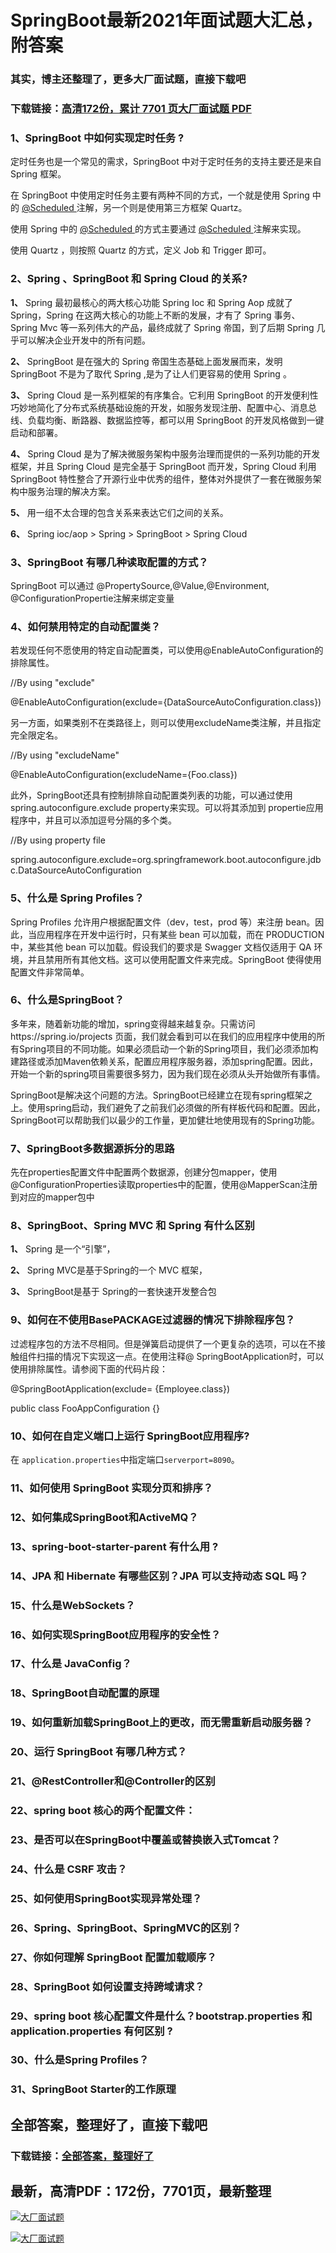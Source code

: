 # SpringBoot最新2021年面试题大汇总，附答案

### 其实，博主还整理了，更多大厂面试题，直接下载吧

### 下载链接：[高清172份，累计 7701 页大厂面试题  PDF](https://github.com/souyunku/DevBooks/blob/master/docs/index.md)



### 1、SpringBoot 中如何实现定时任务 ?

定时任务也是一个常见的需求，SpringBoot 中对于定时任务的支持主要还是来自 Spring 框架。

在 SpringBoot 中使用定时任务主要有两种不同的方式，一个就是使用 Spring 中的 [@Scheduled ](/Scheduled ) 注解，另一个则是使用第三方框架 Quartz。

使用 Spring 中的 [@Scheduled ](/Scheduled ) 的方式主要通过 [@Scheduled ](/Scheduled ) 注解来实现。

使用 Quartz ，则按照 Quartz 的方式，定义 Job 和 Trigger 即可。



### 2、Spring 、SpringBoot 和 Spring Cloud 的关系?

**1、** Spring 最初最核心的两大核心功能 Spring Ioc 和 Spring Aop 成就了 Spring，Spring 在这两大核心的功能上不断的发展，才有了 Spring 事务、Spring Mvc 等一系列伟大的产品，最终成就了 Spring 帝国，到了后期 Spring 几乎可以解决企业开发中的所有问题。

**2、** SpringBoot 是在强大的 Spring 帝国生态基础上面发展而来，发明 SpringBoot 不是为了取代 Spring ,是为了让人们更容易的使用 Spring 。

**3、** Spring Cloud 是一系列框架的有序集合。它利用 SpringBoot 的开发便利性巧妙地简化了分布式系统基础设施的开发，如服务发现注册、配置中心、消息总线、负载均衡、断路器、数据监控等，都可以用 SpringBoot 的开发风格做到一键启动和部署。

**4、** Spring Cloud 是为了解决微服务架构中服务治理而提供的一系列功能的开发框架，并且 Spring Cloud 是完全基于 SpringBoot 而开发，Spring Cloud 利用 SpringBoot 特性整合了开源行业中优秀的组件，整体对外提供了一套在微服务架构中服务治理的解决方案。

**5、** 用一组不太合理的包含关系来表达它们之间的关系。

**6、** Spring ioc/aop > Spring > SpringBoot > Spring Cloud


### 3、SpringBoot 有哪几种读取配置的方式？

SpringBoot 可以通过 @PropertySource,@Value,@Environment, @ConfigurationPropertie注解来绑定变量


### 4、如何禁用特定的自动配置类？

若发现任何不愿使用的特定自动配置类，可以使用@EnableAutoConfiguration的排除属性。

//By using "exclude"

@EnableAutoConfiguration(exclude={DataSourceAutoConfiguration.class})

另一方面，如果类别不在类路径上，则可以使用excludeName类注解，并且指定完全限定名。

//By using "excludeName"

@EnableAutoConfiguration(excludeName={Foo.class})

此外，SpringBoot还具有控制排除自动配置类列表的功能，可以通过使用spring.autoconfigure.exclude property来实现。可以将其添加到 propertie应用程序中，并且可以添加逗号分隔的多个类。

//By using property file

spring.autoconfigure.exclude=org.springframework.boot.autoconfigure.jdbc.DataSourceAutoConfiguration


### 5、什么是 Spring Profiles？

Spring Profiles 允许用户根据配置文件（dev，test，prod 等）来注册 bean。因此，当应用程序在开发中运行时，只有某些 bean 可以加载，而在 PRODUCTION中，某些其他 bean 可以加载。假设我们的要求是 Swagger 文档仅适用于 QA 环境，并且禁用所有其他文档。这可以使用配置文件来完成。SpringBoot 使得使用配置文件非常简单。


### 6、什么是SpringBoot？

多年来，随着新功能的增加，spring变得越来越复杂。只需访问https://spring.io/projects 页面，我们就会看到可以在我们的应用程序中使用的所有Spring项目的不同功能。如果必须启动一个新的Spring项目，我们必须添加构建路径或添加Maven依赖关系，配置应用程序服务器，添加spring配置。因此，开始一个新的spring项目需要很多努力，因为我们现在必须从头开始做所有事情。

SpringBoot是解决这个问题的方法。SpringBoot已经建立在现有spring框架之上。使用spring启动，我们避免了之前我们必须做的所有样板代码和配置。因此，SpringBoot可以帮助我们以最少的工作量，更加健壮地使用现有的Spring功能。


### 7、SpringBoot多数据源拆分的思路

先在properties配置文件中配置两个数据源，创建分包mapper，使用@ConfigurationProperties读取properties中的配置，使用@MapperScan注册到对应的mapper包中


### 8、SpringBoot、Spring MVC 和 Spring 有什么区别

**1、** Spring 是一个“引擎”，

**2、** Spring MVC是基于Spring的一个 MVC 框架，

**3、** SpringBoot是基于 Spring的一套快速开发整合包


### 9、如何在不使用BasePACKAGE过滤器的情况下排除程序包？

过滤程序包的方法不尽相同。但是弹簧启动提供了一个更复杂的选项，可以在不接触组件扫描的情况下实现这一点。在使用注释@ SpringBootApplication时，可以使用排除属性。请参阅下面的代码片段：

@SpringBootApplication(exclude= {Employee.class})

public class FooAppConfiguration {}


### 10、如何在自定义端口上运行 SpringBoot应用程序?

在 `application.properties`中指定端口`serverport=8090`。


### 11、如何使用 SpringBoot 实现分页和排序？
### 12、如何集成SpringBoot和ActiveMQ？
### 13、spring-boot-starter-parent 有什么用 ?
### 14、JPA 和 Hibernate 有哪些区别？JPA 可以支持动态 SQL 吗？
### 15、什么是WebSockets？
### 16、如何实现SpringBoot应用程序的安全性？
### 17、什么是 JavaConfig？
### 18、SpringBoot自动配置的原理
### 19、如何重新加载SpringBoot上的更改，而无需重新启动服务器？
### 20、运行 SpringBoot 有哪几种方式？
### 21、@RestController和@Controller的区别
### 22、spring boot 核心的两个配置文件：
### 23、是否可以在SpringBoot中覆盖或替换嵌入式Tomcat？
### 24、什么是 CSRF 攻击？
### 25、如何使用SpringBoot实现异常处理？
### 26、Spring、SpringBoot、SpringMVC的区别？
### 27、你如何理解 SpringBoot 配置加载顺序？
### 28、SpringBoot 如何设置支持跨域请求？
### 29、spring boot 核心配置文件是什么？bootstrap.properties 和 application.properties 有何区别 ?
### 30、什么是Spring Profiles？
### 31、SpringBoot Starter的工作原理




## 全部答案，整理好了，直接下载吧

### 下载链接：[全部答案，整理好了](https://www.souyunku.com/wp-content/uploads/weixin/githup-weixin-2.png)




## 最新，高清PDF：172份，7701页，最新整理

[![大厂面试题](https://www.souyunku.com/wp-content/uploads/weixin/mst.png "架构师专栏")](https://www.souyunku.com/wp-content/uploads/weixin/githup-weixin.png "架构师专栏")

[![大厂面试题](https://www.souyunku.com/wp-content/uploads/weixin/githup-weixin.png "架构师专栏")](https://www.souyunku.com/wp-content/uploads/weixin/githup-weixin.png "架构师专栏")
